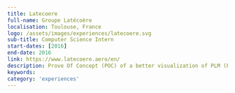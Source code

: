 ```yaml
---
title: Latecoere
full-name: Groupe Latécoère
localisation: Toulouse, France
logo: /assets/images/experiences/latecoere.svg
sub-title: Computer Science Intern
start-dates: [2016]
end-date: 2016
link: https://www.latecoere.aero/en/
description: Prove Of Concept (POC) of a better visualization of PLM (Product Lifecycle Management) using graphs.
keywords: 
category: 'experiences'
---
```

<!---
Gregoire Boiron <gregoire.boiron@gmail.com>
Copyright (c) 2018 Gregoire Boiron  All Rights Reserved.
--->